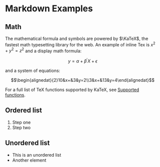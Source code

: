 # Markdown Examples

## Math

The mathematical formula and symbols are powered by $\KaTeX$, the fastest math typesetting library for the web. An example of inline Tex is $x^2+y^2=z^2$ and a display math formula:

$$y=\alpha + \beta^\prime X + \epsilon$$

and a system of equations:

$$\begin{alignedat}{2}10&x+&3&y=2\\3&x+&13&y=4\end{alignedat}$$

For a full list of TeX functions supported by KaTeX, see [Supported functions](https://upupming.site/docsify-katex/docs/#/supported).

## Ordered list
1. Step one
1. Step two

## Unordered list
- This is an unordered list
- Another element
